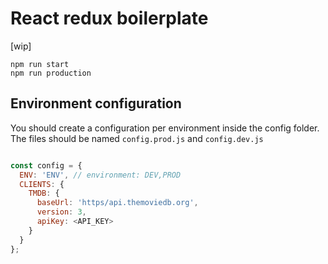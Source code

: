 # React redux boilerplate

[wip]

`npm run start`    
`npm run production`

## Environment configuration
You should create a configuration per environment inside the config folder.
The files should be named  `config.prod.js` and `config.dev.js`

```js

const config = {
  ENV: 'ENV', // environment: DEV,PROD
  CLIENTS: {
    TMDB: {
      baseUrl: 'https/api.themoviedb.org',
      version: 3,
      apiKey: <API_KEY>
    }
  }
};

```
